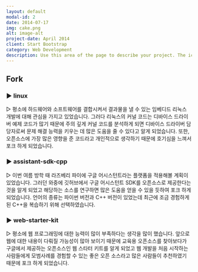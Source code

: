 ```yaml
---
layout: default
modal-id: 2
date: 2014-07-17
img: cake.png
alt: image-alt
project-date: April 2014
client: Start Bootstrap
category: Web Development
description: Use this area of the page to describe your project. The icon above is part of a free icon set by <a href="https://sellfy.com/p/8Q9P/jV3VZ/">Flat Icons</a>. On their website, you can download their free set with 16 icons, or you can purchase the entire set with 146 icons for only $12!
---
```



## Fork    



### ▶ linux 

▷ 평소에 하드웨어와 소프트웨어를 결합시켜서 결과물을 낼 수 있는 임베디드 리눅스 개발에 대해 관심을 가지고 있었습니다. 그러다 리눅스의 커널 코드는 디바이스 드라이버 예제 코드가 많기 때문에 주의 깊게 커널 코드를 분석하게 되면 디바이스 드라이버 담당자로써 문제 해결 능력을 키우는 데 많은 도움을 줄 수 있다고 알게 되었습니다. 또한, 오픈소스에 가장 많은 영향을 준 코드라고 개인적으로 생각하기 때문에 호기심을 느껴서 포크 하게 되었습니다.  


### ▶ assistant-sdk-cpp 

▷ 이번 여름 방학 때 라즈베리 파이에 구글 어시스턴트라는 플랫폼을 적용해볼 계획이 있었습니다. 그러던 와중에 깃허브에서 구글 어시스턴트 SDK를 오픈소스로 제공한다는 것을 알게 되었고 해당하는 소스를 연구하면 많은 도움을 얻을 수 있을 듯하여 포크 하게 되었습니다. 언어의 종류는 파이썬 버전과 C++ 버전이 있었는데 최근에 조금 경험하게 된 C++을 복습하기 위해 선택하였습니다.  



### ▶ web-starter-kit 

▷ 평소에 웹 프로그래밍에 대한 능력이 많이 부족하다는 생각을 많이 했습니다. 앞으로 웹에 대한 내용이 다뤄질 가능성이 많아 보이기 때문에 교육용 오픈소스를 찾아보다가 구글에서 제공하는 오픈소스인 웹 스타터 키트를 알게 되었고 웹 개발을 처음 시작하는 사람들에게 모범사례를 경험할 수 있는 좋은 오픈 소스라고 많은 사람들이 추천하였기 때문에 포크 하게 되었습니다.    